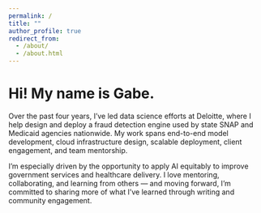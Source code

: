 ```yaml
---
permalink: /
title: ""
author_profile: true
redirect_from: 
  - /about/
  - /about.html
---
```


Hi! My name is Gabe.
======

Over the past four years, I’ve led data science efforts at Deloitte, where I help design and deploy a fraud detection engine used by state SNAP and Medicaid agencies nationwide. My work spans end-to-end model development, cloud infrastructure design, scalable deployment, client engagement, and team mentorship.

I’m especially driven by the opportunity to apply AI equitably to improve government services and healthcare delivery. I love mentoring, collaborating, and learning from others — and moving forward, I’m committed to sharing more of what I’ve learned through writing and community engagement.


